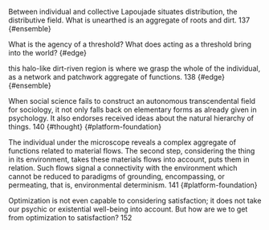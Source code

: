 Between individual and collective Lapoujade situates distribution, the distributive field.
What is unearthed is an aggregate of roots and dirt. 137 {#ensemble}

What is the agency of a threshold? What does acting as a threshold bring into the world? {#edge}

this halo-like dirt-riven region is where we grasp the whole of the individual, as a network and patchwork aggregate of functions. 138  {#edge} {#ensemble}

When social science fails to construct an autonomous transcendental field for sociology, it not only falls back on elementary forms as already given in psychology. It also endorses received ideas about the natural hierarchy of things. 140 {#thought} {#platform-foundation}

The individual under the microscope reveals a complex aggregate of functions related to material flows. The second step, considering the thing in its environment, takes these materials flows into account, puts them in relation. Such flows signal a connectivity with the environment which cannot be reduced to paradigms of grounding, encompassing, or permeating, that is, environmental determinism. 141 {#platform-foundation}

Optimization is not even capable to considering satisfaction; it does not take our psychic or existential well-being into account. But how are we to get from optimization to satisfaction? 152 



